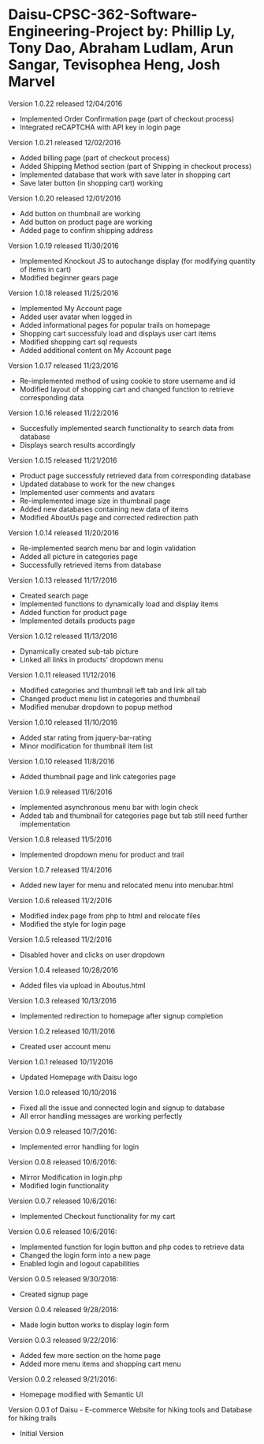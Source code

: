 # Daisu-CPSC-362-Software-Engineering-Project by: Phillip Ly, Tony Dao, Abraham Ludlam, Arun Sangar, Tevisophea Heng, Josh Marvel

Version 1.0.22 released 12/04/2016
- Implemented Order Confirmation page (part of checkout process)
- Integrated reCAPTCHA with API key in login page 

Version 1.0.21 released 12/02/2016
- Added billing page (part of checkout process)
- Added Shipping Method section (part of Shipping in checkout process)
- Implemented database that work with save later in shopping cart
- Save later button (in shopping cart) working

Version 1.0.20 released 12/01/2016
- Add button on thumbnail are working
- Add button on product page are working
- Added page to confirm shipping address

Version 1.0.19 released 11/30/2016
- Implemented Knockout JS to autochange display (for modifying quantity of items in cart)
- Modified beginner gears page

Version 1.0.18 released 11/25/2016
- Implemented My Account page
- Added user avatar when logged in
- Added informational pages for popular trails on homepage
- Shopping cart successfuly load and displays user cart items
- Modified shopping cart sql requests
- Added additional content on My Account page

Version 1.0.17 released 11/23/2016
- Re-implemented method of using cookie to store username and id 
- Modified layout of shopping cart and changed function to retrieve corresponding data 

Version 1.0.16 released 11/22/2016
- Succesfully implemented search functionality to search data from database  
- Displays search results accordingly

Version 1.0.15 released 11/21/2016
- Product page successfuly retrieved data from corresponding database
- Updated database to work for the new changes
- Implemented user comments and avatars 
- Re-implemented image size in thumbnail page
- Added new databases containing new data of items
- Modified AboutUs page and corrected redirection path

Version 1.0.14 released 11/20/2016
- Re-implemented search menu bar and login validation
- Added all picture in categories page
- Successfully retrieved items from database

Version 1.0.13 released 11/17/2016
- Created search page  
- Implemented functions to dynamically load and display items 
- Added function for product page
- Implemented details products page

Version 1.0.12 released 11/13/2016
- Dynamically created sub-tab picture 
- Linked all links in products' dropdown menu

Version 1.0.11 released 11/12/2016
- Modified categories and thumbnail left tab and link all tab
- Changed product menu list in categories and thumbnail 
- Modified menubar dropdown to popup method

Version 1.0.10 released 11/10/2016
- Added star rating from jquery-bar-rating 
- Minor modification for thumbnail item list

Version 1.0.10 released 11/8/2016
- Added thumbnail page and link categories page

Version 1.0.9 released 11/6/2016
- Implemented asynchronous menu bar with login check
- Added tab and thumbnail for categories page but tab still need further implementation 

Version 1.0.8 released 11/5/2016
- Implemented dropdown menu for product and trail

Version 1.0.7 released 11/4/2016
- Added new layer for menu and relocated menu into menubar.html

Version 1.0.6 released 11/2/2016
- Modified index page from php to html and relocate files
- Modified the style for login page

Version 1.0.5 released 11/2/2016
- Disabled hover and clicks on user dropdown 

Version 1.0.4 released 10/28/2016
- Added files via upload in Aboutus.html

Version 1.0.3 released 10/13/2016
- Implemented redirection to homepage after signup completion

Version 1.0.2 released 10/11/2016
- Created user account menu

Version 1.0.1 released 10/11/2016
- Updated Homepage with Daisu logo

Version 1.0.0 released 10/10/2016
- Fixed all the issue and connected login and signup to database
- All error handling messages are working perfectly

Version 0.0.9 released 10/7/2016:
- Implemented error handling for login

Version 0.0.8 released 10/6/2016:
- Mirror Modification in login.php
- Modified login functionality 

Version 0.0.7 released 10/6/2016:
- Implemented Checkout functionality for my cart

Version 0.0.6 released 10/6/2016:
- Implemented function for login button and php codes to retrieve data
- Changed the login form into a new page
- Enabled login and logout capabilities

Version 0.0.5 released 9/30/2016:
- Created signup page

Version 0.0.4 released 9/28/2016:
- Made login button works to display login form 		

Version 0.0.3 released 9/22/2016:
- Added few more section on the home page  
- Added more menu items and shopping cart menu

Version 0.0.2 released 9/21/2016: 
- Homepage modified with Semantic UI

Version 0.0.1 of Daisu - E-commerce Website for hiking tools and Database for hiking trails
- Initial Version
